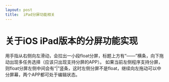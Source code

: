 ```yaml
---
layout: post
title:  iPad分屏功能相关
--- 
```

# 关于iOS iPad版本的分屏功能实现
用手指从右侧向左滑动，会拉出一小段float分屏，标题上方有“——”横条，向下拖动出现多任务选择（应该只出现支持分屏的APP）。
如果当前左侧程序支持分屏，则float分屏左侧中间会有“|”竖条，这时左侧分屏不是float，继续向左拖动可以中分屏幕，两个APP都可处于编辑状态。

